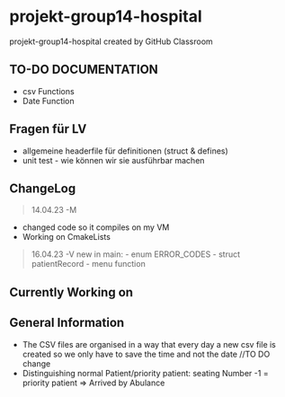 # projekt-group14-hospital
projekt-group14-hospital created by GitHub Classroom


## TO-DO DOCUMENTATION
* csv Functions
* Date Function
  
## Fragen für LV
* allgemeine headerfile für definitionen (struct & defines)
* unit test - wie können wir sie ausführbar machen
## ChangeLog
> 14.04.23 -M
* changed code so it compiles on my VM
* Working on CmakeLists

> 16.04.23 -V
new in main:
    - enum ERROR_CODES
    - struct patientRecord
    - menu function


## Currently Working on

## General Information
* The CSV files are organised in a way that every day a new csv file is created so we only have to save the time and not the date //TO DO change
* Distinguishing normal Patient/priority patient: seating Number -1 = priority patient => Arrived by Abulance